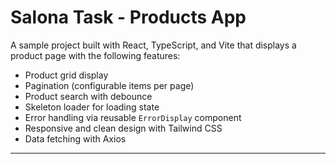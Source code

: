 # Salona Task - Products App

A sample project built with React, TypeScript, and Vite that displays a product page with the following features:

- Product grid display
- Pagination (configurable items per page)
- Product search with debounce
- Skeleton loader for loading state
- Error handling via reusable `ErrorDisplay` component
- Responsive and clean design with Tailwind CSS
- Data fetching with Axios

---
